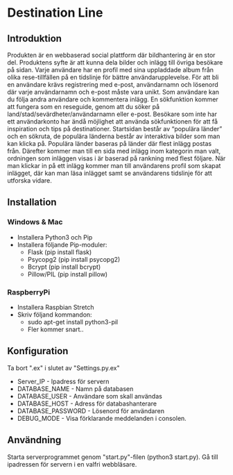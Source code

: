 # Destination Line #

## Introduktion ##
Produkten är en webbaserad social plattform där bildhantering är en stor del. Produktens syfte är att kunna dela bilder och inlägg till övriga besökare på sidan. Varje användare har en profil med sina uppladdade album från olika rese-tillfällen på en tidslinje för bättre användarupplevelse. För att bli en användare krävs registrering med e-post, användarnamn och lösenord där varje användarnamn och e-post måste vara unikt. Som användare kan du följa andra användare och kommentera inlägg. En sökfunktion kommer att fungera som en reseguide, genom att du söker på land/stad/sevärdheter/användarnamn eller e-post. Besökare som inte har ett användarkonto har ändå möjlighet att använda sökfunktionen för att få inspiration och tips på destinationer. Startsidan består av “populära länder” och en sökruta, de populära länderna består av interaktiva bilder som man kan klicka på. Populära länder baseras på länder där flest inlägg postas från. Därefter kommer man till en sida med inlägg inom kategorin man valt, ordningen som inläggen visas i är baserad på rankning med flest följare. När man klickar in på ett inlägg kommer man till användarens profil som skapat inlägget, där kan man läsa inlägget samt se användarens tidslinje för att utforska vidare.  

## Installation ##
### Windows & Mac ###
- Installera Python3 och Pip
- Installera följande Pip-moduler:
    - Flask (pip install flask)
    - Psycopg2 (pip install psycopg2)
    - Bcrypt (pip install bcrypt)
    - Pillow/PIL (pip install pillow)
### RaspberryPi ###
- Installera Raspbian Stretch
- Skriv följand kommandon:
    - sudo apt-get install python3-pil
    - Fler kommer snart..
## Konfiguration ##
Ta bort ".ex" i slutet av "Settings.py.ex"
- Server_IP - Ipadress för servern
- DATABASE_NAME - Namn på databasen
- DATABASE_USER - Användare som skall användas
- DATABASE_HOST - Adress för databashanterare
- DATABASE_PASSWORD - Lösenord för användaren
- DEBUG_MODE - Visa förklarande meddelanden i consolen.
## Användning ##
Starta serverprogrammet genom "start.py"-filen (python3 start.py).
Gå till ipadressen för servern i en valfri webbläsare.